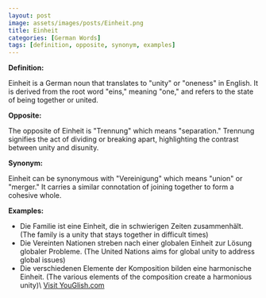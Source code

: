 ```yaml
---
layout: post
image: assets/images/posts/Einheit.png
title: Einheit
categories: [German Words]
tags: [definition, opposite, synonym, examples]
---
```


**Definition:**

Einheit is a German noun that translates to "unity" or "oneness" in English. It is derived from the root word "eins," meaning "one," and refers to the state of being together or united.

**Opposite:**

The opposite of Einheit is "Trennung" which means "separation." Trennung signifies the act of dividing or breaking apart, highlighting the contrast between unity and disunity.

**Synonym:**

Einheit can be synonymous with "Vereinigung" which means "union" or "merger." It carries a similar connotation of joining together to form a cohesive whole.

**Examples:**

- Die Familie ist eine Einheit, die in schwierigen Zeiten zusammenhält. (The family is a unity that stays together in difficult times)
- Die Vereinten Nationen streben nach einer globalen Einheit zur Lösung globaler Probleme. (The United Nations aims for global unity to address global issues)
- Die verschiedenen Elemente der Komposition bilden eine harmonische Einheit. (The various elements of the composition create a harmonious unity)\ <a id="yg-widget-0" class="youglish-widget" data-query="Einheit" data-lang="german" data-components="8412" data-auto-start="0" data-bkg-color="theme_light" data-title="How%20to%20pronounce%20Einheit%20in%20German"  rel="nofollow" href="https://youglish.com">Visit YouGlish.com</a><script async src="https://youglish.com/public/emb/widget.js" charset="utf-8"></script>